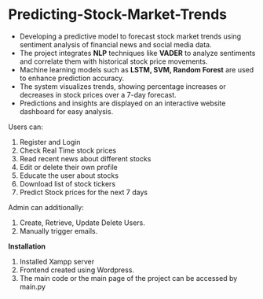 # Predicting-Stock-Market-Trends
* Developing a predictive model to forecast stock market trends using sentiment analysis of financial news and social media data.
* The project integrates **NLP** techniques like **VADER** to analyze sentiments and correlate them with historical stock price movements.
* Machine learning models such as **LSTM, SVM, Random Forest** are used to enhance prediction accuracy.
* The system visualizes trends, showing percentage increases or decreases in stock prices over a 7-day forecast.
* Predictions and insights are displayed on an interactive website dashboard for easy analysis.

Users can:
1. Register and Login
2. Check Real Time stock prices
3. Read recent news about different stocks
4. Edit or delete their own profile
5. Educate the user about stocks
6. Download list of stock tickers
7. Predict Stock prices for the next 7 days

Admin can additionally:
1. Create, Retrieve, Update Delete Users.
2. Manually trigger emails.

**Installation**
1. Installed Xampp server
2. Frontend created using Wordpress.
3. The main code or the main page of the project can be accessed by main.py
